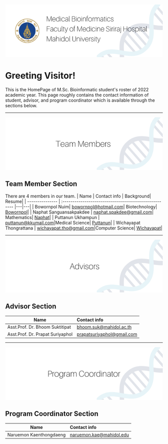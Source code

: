 ![alt text](/resource/1.png)
# Greeting Visitor!
This is the HomePage of M.Sc. Bioinformatic student's roster of 2022 academic year. This page roughly contains the contact information of student, advisor, and program coordinator which is available through the sections below.


***
![alt text](/resource/2.png)

## Team Member Section
There are 4 members in our team. 
| Name        | Contact info                                          | Background| Resume|
| --------------- | :----------------------------------------------------- |---|---|
| Bowornpol Nuim| bowornpol@hotmail.com| Biotechnology| [Bowornpol](Bowornpol/Bowornpol.md)|
| Naphat Sanguansakpakdee | naphat.spakdee@gmail.com| Mathematics| [Naphat](Naphat(Bam)/resume_Naphat.md)|
| Puttanun Ukhampun | puttanun@kkumail.com|Medical Science| [Puttanun](Puttanun/earth.md)|
| Wichayapat Thongrattana | wichayapat.tho@gmail.com|Computer Science| [Wichayapat](Wichayapat/Wichayapat.md)|


***
![alt text](/resource/3.png)
## Advisor Section
| Name      | Contact info                                          |
| --------------- | :----------------------------------------------------- |
|Asst.Prof. Dr. Bhoom Suktitipat|bhoom.suk@mahidol.ac.th|
|Asst.Prof. Dr. Prapat Suriyaphol|prapatsuriyaphol@gmail.com|


***
![alt text](/resource/4.png)
## Program Coordinator Section
| Name      | Contact info                                          |
| --------------- | :----------------------------------------------------- |
|Naruemon Kaenthongdaeng| naruemon.kae@mahidol.edu|
